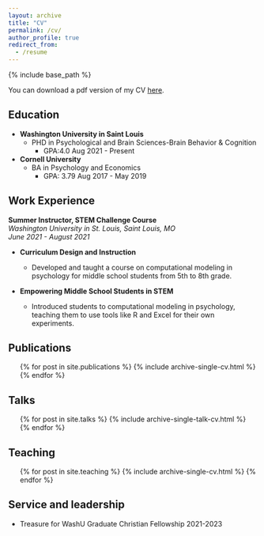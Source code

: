 ```yaml
---
layout: archive
title: "CV"
permalink: /cv/
author_profile: true
redirect_from:
  - /resume
---
```


{% include base_path %}

You can download a pdf version of my CV [here](/files/Sophie_Su_CV.pdf). 

## Education
* **Washington University in Saint Louis**
	* PHD in Psychological and Brain Sciences-Brain Behavior & Cognition 
		* GPA:4.0 Aug 2021 - Present
*  **Cornell University**
	* BA in Psychology and Economics 
		* GPA: 3.79 Aug 2017 - May 2019 
		
## Work Experience

**Summer Instructor, STEM Challenge Course**  
*Washington University in St. Louis, Saint Louis, MO*  
*June 2021 - August 2021*

- **Curriculum Design and Instruction**
  - Developed and taught a course on computational modeling in psychology for middle school students from 5th to 8th grade.

- **Empowering Middle School Students in STEM**
  - Introduced students to computational modeling in psychology, teaching them to use tools like R and Excel for their own experiments.

## Publications
  <ul>{% for post in site.publications %}
    {% include archive-single-cv.html %}
  {% endfor %}</ul>
  
## Talks

  <ul>{% for post in site.talks %}
    {% include archive-single-talk-cv.html %}
  {% endfor %}</ul>
  
## Teaching
  <ul>{% for post in site.teaching %}
    {% include archive-single-cv.html %}
  {% endfor %}</ul>
  
## Service and leadership
* Treasure for WashU Graduate Christian Fellowship  2021-2023